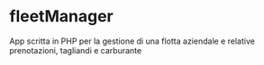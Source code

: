 # fleetManager

App scritta in PHP per la gestione di una flotta aziendale e relative prenotazioni, tagliandi e carburante
